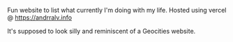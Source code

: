 Fun website to list what currently I'm doing with my life.
Hosted using vercel @ https://andrralv.info

It's supposed to look silly and reminiscent of a Geocities website.